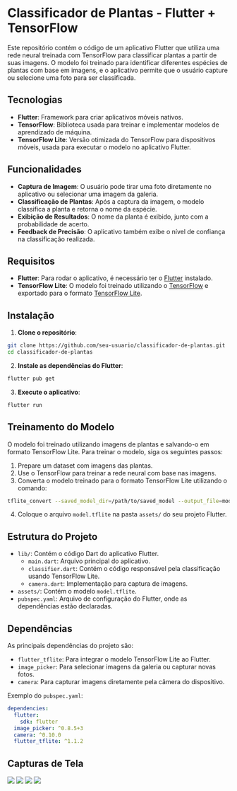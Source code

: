 # Classificador de Plantas - Flutter + TensorFlow

Este repositório contém o código de um aplicativo Flutter que utiliza uma rede neural treinada com TensorFlow para classificar plantas a partir de suas imagens. O modelo foi treinado para identificar diferentes espécies de plantas com base em imagens, e o aplicativo permite que o usuário capture ou selecione uma foto para ser classificada.

## Tecnologias

- **Flutter**: Framework para criar aplicativos móveis nativos.
- **TensorFlow**: Biblioteca usada para treinar e implementar modelos de aprendizado de máquina.
- **TensorFlow Lite**: Versão otimizada do TensorFlow para dispositivos móveis, usada para executar o modelo no aplicativo Flutter.

## Funcionalidades

- **Captura de Imagem**: O usuário pode tirar uma foto diretamente no aplicativo ou selecionar uma imagem da galeria.
- **Classificação de Plantas**: Após a captura da imagem, o modelo classifica a planta e retorna o nome da espécie.
- **Exibição de Resultados**: O nome da planta é exibido, junto com a probabilidade de acerto.
- **Feedback de Precisão**: O aplicativo também exibe o nível de confiança na classificação realizada.

## Requisitos

- **Flutter**: Para rodar o aplicativo, é necessário ter o [Flutter](https://flutter.dev/docs/get-started/install) instalado.
- **TensorFlow Lite**: O modelo foi treinado utilizando o [TensorFlow](https://www.tensorflow.org/) e exportado para o formato [TensorFlow Lite](https://www.tensorflow.org/lite).

## Instalação

1. **Clone o repositório**:

```bash
git clone https://github.com/seu-usuario/classificador-de-plantas.git
cd classificador-de-plantas
```

2. **Instale as dependências do Flutter**:

```bash
flutter pub get
```

3. **Execute o aplicativo**:

```bash
flutter run
```

## Treinamento do Modelo

O modelo foi treinado utilizando imagens de plantas e salvando-o em formato TensorFlow Lite. Para treinar o modelo, siga os seguintes passos:

1. Prepare um dataset com imagens das plantas.
2. Use o TensorFlow para treinar a rede neural com base nas imagens.
3. Converta o modelo treinado para o formato TensorFlow Lite utilizando o comando:

```bash
tflite_convert --saved_model_dir=/path/to/saved_model --output_file=model.tflite
```

4. Coloque o arquivo `model.tflite` na pasta `assets/` do seu projeto Flutter.

## Estrutura do Projeto

- `lib/`: Contém o código Dart do aplicativo Flutter.
  - `main.dart`: Arquivo principal do aplicativo.
  - `classifier.dart`: Contém o código responsável pela classificação usando TensorFlow Lite.
  - `camera.dart`: Implementação para captura de imagens.
- `assets/`: Contém o modelo `model.tflite`.
- `pubspec.yaml`: Arquivo de configuração do Flutter, onde as dependências estão declaradas.

## Dependências

As principais dependências do projeto são:

- `flutter_tflite`: Para integrar o modelo TensorFlow Lite ao Flutter.
- `image_picker`: Para selecionar imagens da galeria ou capturar novas fotos.
- `camera`: Para capturar imagens diretamente pela câmera do dispositivo.

Exemplo do `pubspec.yaml`:

```yaml
dependencies:
  flutter:
    sdk: flutter
  image_picker: ^0.8.5+3
  camera: ^0.10.0
  flutter_tflite: ^1.1.2
```

## Capturas de Tela

<img src="https://github.com/user-attachments/assets/a8f632ea-e86c-4250-aece-be7ac3c500b5">
<img src="https://github.com/user-attachments/assets/80d06413-9777-44c8-b23f-4e25cfa568e4">
<img src="https://github.com/user-attachments/assets/b08801db-983f-4b5d-812d-c05d93d4454a">
<img src="https://github.com/user-attachments/assets/1b5bdfb3-c296-4c0b-92e0-5e91b02eb639">


